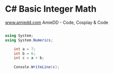 # C# Basic Integer Math

www.amiedd.com
AmieDD - Code, Cosplay & Code

```C# runnable

using System;
using System.Numerics;

    int a = 7;  
    int b = 6;
    int c = a + b;
    
    Console.WriteLine(c);


```


